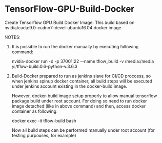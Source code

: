 # TensorFlow-GPU-Build-Docker
Create Tensorflow GPU Build Docker Image. This build based on nvidia/cuda:9.0-cudnn7-devel-ubuntu16.04 docker image

NOTES:

1. It is possible to run the docker manually by executing following command:

   nvidia-docker run -d -p 37001:22 --name tflow_build -v /media:/media yi/tflow-build:0.6-python-v.3.6.3

3. Build-Docker prepared to run as jenkins slave for CI/CD proccess, so when jenkins spinup docker container,
   all build steps will be executed under jenkins account existing in the docker-build image.

   However, docker-build image setup properly to allow manual tensorflow package build under root account.
   For doing so need to run docker image detached (like in above command) and then, access docker container as following:

   docker exec -it tflow-build bash

   Now all build steps can be performed manually under root account (for testing purpouses, for example)

